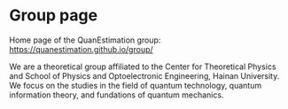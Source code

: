 # Group page
Home page of the QuanEstimation group: https://quanestimation.github.io/group/

We are a theoretical group affiliated to the Center for Theoretical Physics and School of Physics and Optoelectronic Engineering, Hainan University. We focus on the studies in the field of quantum technology, quantum information theory, and fundations of quantum mechanics.

